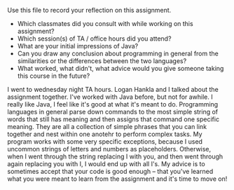 Use this file to record your reflection on this assignment.

- Which classmates did you consult with while working on this assignment?
- Which session(s) of TA / office hours did you attend?
- What are your initial impressions of Java? 
- Can you draw any conclusion about programming in general from the similarities or the differences between the two languages? 
- What worked, what didn't, what advice would you give someone taking this course in the future?

I went to wednesday night TA hours. Logan Hankla and I talked about the assignment together. I've worked with Java before, but not for awhile. I really like Java, I feel like it's good at what it's meant to do. Programming languages in general parse down commands to the most simple string of words that still has meaning and then assigns that command one specific meaning. They are all a collection of simple phrases that you can link together and nest within one anotehr to perform complex tasks. My program works with some very specific exceptions, because I used uncommon strings of letters and numbers as placeholders. Otherwise, when I went through the string replacing I with you, and then went through again replacing you with I, I would end up with all I's. My advice is to sometimes accept that your code is good enough – that you've learned what you were meant to learn from the assignment and it's time to move on!
